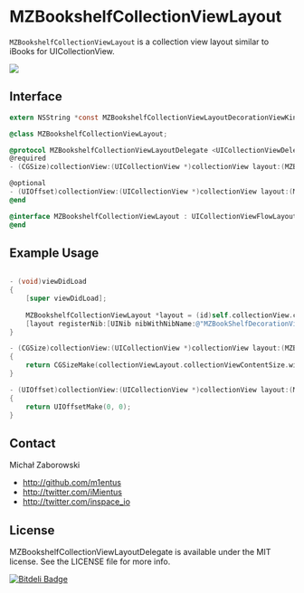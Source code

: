 # MZBookshelfCollectionViewLayout

`MZBookshelfCollectionViewLayout` is a collection view layout similar to iBooks for UICollectionView.

[![](https://raw.github.com/m1entus/MZBookshelfCollectionViewLayout/master/Screens/1.png)](https://raw.github.com/m1entus/MZBookshelfCollectionViewLayout/master/Screens/1.png)

## Interface

```objective-c
extern NSString *const MZBookshelfCollectionViewLayoutDecorationViewKind;

@class MZBookshelfCollectionViewLayout;

@protocol MZBookshelfCollectionViewLayoutDelegate <UICollectionViewDelegateFlowLayout>
@required
- (CGSize)collectionView:(UICollectionView *)collectionView layout:(MZBookshelfCollectionViewLayout *)collectionViewLayout referenceSizeForDecorationViewForRow:(NSInteger)row inSection:(NSInteger)section;

@optional
- (UIOffset)collectionView:(UICollectionView *)collectionView layout:(MZBookshelfCollectionViewLayout *)collectionViewLayout decorationViewAdjustmentForRow:(NSInteger)row inSection:(NSInteger)section;
@end

@interface MZBookshelfCollectionViewLayout : UICollectionViewFlowLayout
@end
```

## Example Usage

```objective-c

- (void)viewDidLoad
{
    [super viewDidLoad];
	
    MZBookshelfCollectionViewLayout *layout = (id)self.collectionView.collectionViewLayout;
    [layout registerNib:[UINib nibWithNibName:@"MZBookShelfDecorationView" bundle:nil] forDecorationViewOfKind:MZBookshelfCollectionViewLayoutDecorationViewKind];
}

- (CGSize)collectionView:(UICollectionView *)collectionView layout:(MZBookshelfCollectionViewLayout *)collectionViewLayout referenceSizeForDecorationViewForRow:(NSInteger)row inSection:(NSInteger)section
{
    return CGSizeMake(collectionViewLayout.collectionViewContentSize.width, 30);
}

- (UIOffset)collectionView:(UICollectionView *)collectionView layout:(MZBookshelfCollectionViewLayout *)collectionViewLayout decorationViewAdjustmentForRow:(NSInteger)row inSection:(NSInteger)section
{
    return UIOffsetMake(0, 0);
}

```

## Contact

Michał Zaborowski

- http://github.com/m1entus
- http://twitter.com/iMientus
- http://twitter.com/inspace_io

## License

MZBookshelfCollectionViewLayoutDelegate is available under the MIT license. See the LICENSE file for more info.


[![Bitdeli Badge](https://d2weczhvl823v0.cloudfront.net/m1entus/mzbookshelfcollectionviewlayout/trend.png)](https://bitdeli.com/free "Bitdeli Badge")

